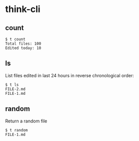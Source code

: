 # think-cli

## count

```shell
$ t count
Total files: 100
Edited today: 10
```

## ls

List files edited in last 24 hours in reverse chronological order:

```shell
$ t ls
FILE-2.md
FILE-1.md
```

## random

Return a random file

```shell
$ t random
FILE-1.md
```